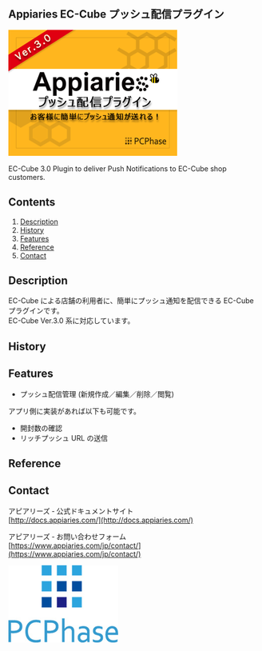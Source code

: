 ## Appiaries EC-Cube プッシュ配信プラグイン

![Appiaries EC-Cube Plugin](https://raw.githubusercontent.com/appiaries/appiaries-eccube-push-plugin/master/docs/imgs/appiaries_banner.png)

EC-Cube 3.0 Plugin to deliver Push Notifications to EC-Cube shop customers.

## Contents

1. [Description](#description)
2. [History](#history)
3. [Features](#features)
4. [Reference](#reference)
5. [Contact](#contact)

## Description

EC-Cube による店舗の利用者に、簡単にプッシュ通知を配信できる EC-Cube プラグインです。  
EC-Cube Ver.3.0 系に対応しています。

## History


## Features

* プッシュ配信管理 (新規作成／編集／削除／閲覧)

アプリ側に実装があれば以下も可能です。

* 開封数の確認
* リッチプッシュ URL の送信

## Reference


## Contact

アピアリーズ ‐ 公式ドキュメントサイト  
[http://docs.appiaries.com/](http://docs.appiaries.com/)

アピアリーズ ‐ お問い合わせフォーム  
[https://www.appiaries.com/jp/contact/](https://www.appiaries.com/jp/contact/)

![PCPhase](https://raw.githubusercontent.com/appiaries/appiaries-eccube-push-plugin/master/docs/imgs/pcphase.jpg)



